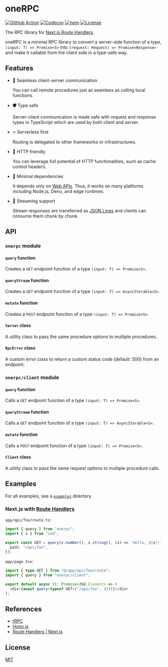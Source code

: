# oneRPC

[![GitHub Action](https://img.shields.io/github/actions/workflow/status/raviqqe/onerpc/test.yaml?branch=main&style=flat-square)](https://github.com/raviqqe/onerpc/actions)
[![Codecov](https://img.shields.io/codecov/c/github/raviqqe/onerpc.svg?style=flat-square)](https://codecov.io/gh/raviqqe/onerpc)
[![npm](https://img.shields.io/npm/v/onerpc?style=flat-square)](https://www.npmjs.com/package/onerpc)
[![License](https://img.shields.io/github/license/raviqqe/onerpc.svg?style=flat-square)](LICENSE)

The RPC library for [Next.js Route Handlers][route-handlers].

oneRPC is a minimal RPC library to convert a server-side function of a type, `(input: T) => Promise<S>` into `(request: Request) => Promise<Response>` and make it callable from the client side in a type-safe way.

## Features

- 🔮 Seamless client-server communication

  You can call remote procedures just as seamless as calling local functions.

- 🛡️ Type safe

  Server-client communication is made safe with request and response types in TypeScript which are used by both client and server.

- 🔥 Serverless first

  Routing is delegated to other frameworks or infrastructures.

- 🤝 HTTP friendly

  You can leverage full potential of HTTP functionalities, such as cache control headers.

- 🐁 Minimal dependencies

  It depends only on [Web APIs](https://developer.mozilla.org/en-US/docs/Web/API). Thus, it works on many platforms including Node.js, Deno, and edge runtimes.

- 🌊 Streaming support

  Stream responses are transferred as [JSON Lines](https://jsonlines.org/) and clients can consume them chunk by chunk.

## API

### `onerpc` module

#### `query` function

Creates a `GET` endpoint function of a type `(input: T) => Promise<S>`.

#### `queryStream` function

Creates a `GET` endpoint function of a type `(input: T) => AsyncIterable<S>`.

#### `mutate` function

Creates a `POST` endpoint function of a type `(input: T) => Promise<S>`.

#### `Server` class

A utility class to pass the same procedure options to multiple procedures.

#### `RpcError` class

A custom error class to return a custom status code (default: 500) from an endpoint.

### `onerpc/client` module

#### `query` function

Calls a `GET` endpoint function of a type `(input: T) => Promise<S>`.

#### `queryStream` function

Calls a `GET` endpoint function of a type `(input: T) => AsyncIterable<S>`.

#### `mutate` function

Calls a `POST` endpoint function of a type `(input: T) => Promise<S>`.

#### `Client` class

A utility class to pass the same request options to multiple procedure calls.

## Examples

For all examples, see a [`examples`](examples) directory.

### Next.js with [Route Handlers][route-handlers]

`app/api/foo/route.ts`:

```typescript
import { query } from "onerpc";
import { z } from "zod";

export const GET = query(z.number(), z.string(), (x) => `Hello, ${x}!`, {
  path: "/api/foo",
});
```

`app/page.tsx`:

```typescript
import { type GET } from "@/app/api/foo/route";
import { query } from "onerpc/client";

export default async (): Promise<JSX.Element> => (
  <div>{await query<typeof GET>("/api/foo", 42))}</div>
);
```

## References

- [tRPC](https://trpc.io/)
- [Hono.js](https://hono.dev/)
- [Route Handlers | Next.js](https://nextjs.org/docs/app/building-your-application/routing/router-handlers)

## License

[MIT](LICENSE)

[route-handlers]: https://nextjs.org/docs/app/building-your-application/routing/router-handlers
